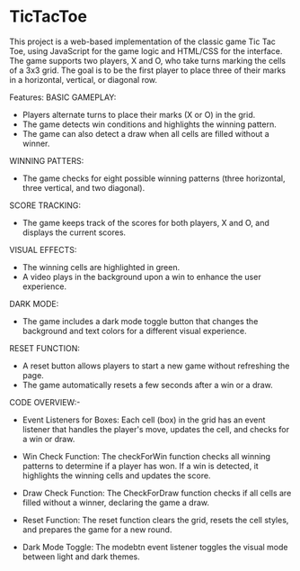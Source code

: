 # TicTacToe
This project is a web-based implementation of the classic game Tic Tac Toe, using JavaScript for the game logic and HTML/CSS for the interface. The game supports two players, X and O, who take turns marking the cells of a 3x3 grid. The goal is to be the first player to place three of their marks in a horizontal, vertical, or diagonal row.

Features:
BASIC GAMEPLAY:
* Players alternate turns to place their marks (X or O) in the grid.
* The game detects win conditions and highlights the winning pattern.
* The game can also detect a draw when all cells are filled without a winner.

WINNING PATTERS:
* The game checks for eight possible winning patterns (three horizontal, three vertical, and two diagonal).

SCORE TRACKING:
* The game keeps track of the scores for both players, X and O, and displays the current scores.

VISUAL EFFECTS:
* The winning cells are highlighted in green.
* A video plays in the background upon a win to enhance the user experience.

DARK MODE:
* The game includes a dark mode toggle button that changes the background and text colors for a different visual experience.

RESET FUNCTION:
* A reset button allows players to start a new game without refreshing the page.
* The game automatically resets a few seconds after a win or a draw.

CODE OVERVIEW:-

* Event Listeners for Boxes:
Each cell (box) in the grid has an event listener that handles the player's move, updates the cell, and checks for a win or draw.

* Win Check Function:
The checkForWin function checks all winning patterns to determine if a player has won. If a win is detected, it highlights the winning cells and updates the score.

* Draw Check Function:
The CheckForDraw function checks if all cells are filled without a winner, declaring the game a draw.

* Reset Function:
The reset function clears the grid, resets the cell styles, and prepares the game for a new round.

* Dark Mode Toggle:
The modebtn event listener toggles the visual mode between light and dark themes.

